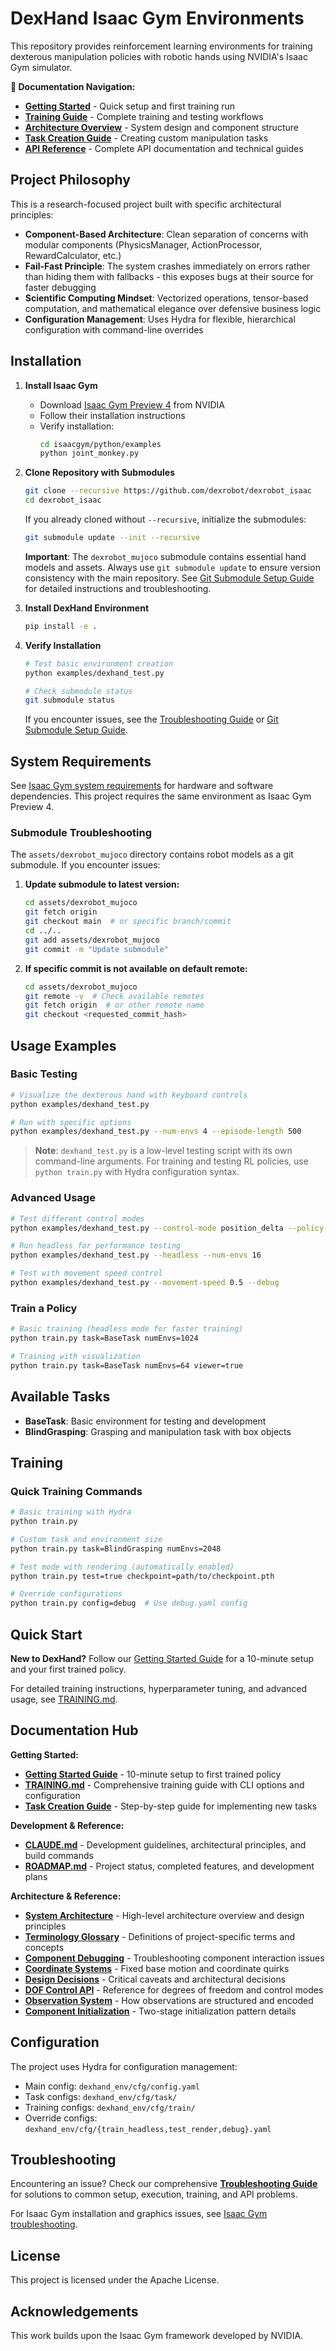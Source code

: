 # DexHand Isaac Gym Environments

This repository provides reinforcement learning environments for training dexterous manipulation policies with robotic hands using NVIDIA's Isaac Gym simulator.

**📖 Documentation Navigation:**
- **[Getting Started](docs/GETTING_STARTED.md)** - Quick setup and first training run
- **[Training Guide](TRAINING.md)** - Complete training and testing workflows
- **[Architecture Overview](docs/ARCHITECTURE.md)** - System design and component structure
- **[Task Creation Guide](docs/guide-task-creation.md)** - Creating custom manipulation tasks
- **[API Reference](docs/)** - Complete API documentation and technical guides

## Project Philosophy

This is a research-focused project built with specific architectural principles:

- **Component-Based Architecture**: Clean separation of concerns with modular components (PhysicsManager, ActionProcessor, RewardCalculator, etc.)
- **Fail-Fast Principle**: The system crashes immediately on errors rather than hiding them with fallbacks - this exposes bugs at their source for faster debugging
- **Scientific Computing Mindset**: Vectorized operations, tensor-based computation, and mathematical elegance over defensive business logic
- **Configuration Management**: Uses Hydra for flexible, hierarchical configuration with command-line overrides

## Installation

1. **Install Isaac Gym**
   - Download [Isaac Gym Preview 4](https://developer.nvidia.com/isaac-gym) from NVIDIA
   - Follow their installation instructions
   - Verify installation:
     ```bash
     cd isaacgym/python/examples
     python joint_monkey.py
     ```

2. **Clone Repository with Submodules**
   ```bash
   git clone --recursive https://github.com/dexrobot/dexrobot_isaac
   cd dexrobot_isaac
   ```

   If you already cloned without `--recursive`, initialize the submodules:
   ```bash
   git submodule update --init --recursive
   ```

   **Important**: The `dexrobot_mujoco` submodule contains essential hand models and assets. Always use `git submodule update` to ensure version consistency with the main repository. See [Git Submodule Setup Guide](docs/git-submodule-setup.md) for detailed instructions and troubleshooting.

3. **Install DexHand Environment**
   ```bash
   pip install -e .
   ```

4. **Verify Installation**
   ```bash
   # Test basic environment creation
   python examples/dexhand_test.py

   # Check submodule status
   git submodule status
   ```

   If you encounter issues, see the [Troubleshooting Guide](docs/TROUBLESHOOTING.md) or [Git Submodule Setup Guide](docs/git-submodule-setup.md).

## System Requirements

See [Isaac Gym system requirements](https://developer.nvidia.com/isaac-gym) for hardware and software dependencies. This project requires the same environment as Isaac Gym Preview 4.

### Submodule Troubleshooting

The `assets/dexrobot_mujoco` directory contains robot models as a git submodule. If you encounter issues:

1. **Update submodule to latest version:**
   ```bash
   cd assets/dexrobot_mujoco
   git fetch origin
   git checkout main  # or specific branch/commit
   cd ../..
   git add assets/dexrobot_mujoco
   git commit -m "Update submodule"
   ```

2. **If specific commit is not available on default remote:**
   ```bash
   cd assets/dexrobot_mujoco
   git remote -v  # Check available remotes
   git fetch origin  # or other remote name
   git checkout <requested_commit_hash>
   ```

## Usage Examples

### Basic Testing
```bash
# Visualize the dexterous hand with keyboard controls
python examples/dexhand_test.py

# Run with specific options
python examples/dexhand_test.py --num-envs 4 --episode-length 500
```

> **Note**: `dexhand_test.py` is a low-level testing script with its own command-line arguments. For training and testing RL policies, use `python train.py` with Hydra configuration syntax.

### Advanced Usage
```bash
# Test different control modes
python examples/dexhand_test.py --control-mode position_delta --policy-controls-fingers true

# Run headless for performance testing
python examples/dexhand_test.py --headless --num-envs 16

# Test with movement speed control
python examples/dexhand_test.py --movement-speed 0.5 --debug
```

### Train a Policy
```bash
# Basic training (headless mode for faster training)
python train.py task=BaseTask numEnvs=1024

# Training with visualization
python train.py task=BaseTask numEnvs=64 viewer=true
```

## Available Tasks

- **BaseTask**: Basic environment for testing and development
- **BlindGrasping**: Grasping and manipulation task with box objects

## Training

### Quick Training Commands

```bash
# Basic training with Hydra
python train.py

# Custom task and environment size
python train.py task=BlindGrasping numEnvs=2048

# Test mode with rendering (automatically enabled)
python train.py test=true checkpoint=path/to/checkpoint.pth

# Override configurations
python train.py config=debug  # Use debug.yaml config
```

## Quick Start

**New to DexHand?** Follow our [Getting Started Guide](docs/GETTING_STARTED.md) for a 10-minute setup and your first trained policy.

For detailed training instructions, hyperparameter tuning, and advanced usage, see [TRAINING.md](TRAINING.md).

## Documentation Hub

**Getting Started:**
- **[Getting Started Guide](docs/GETTING_STARTED.md)** - 10-minute setup to first trained policy
- **[TRAINING.md](TRAINING.md)** - Comprehensive training guide with CLI options and configuration
- **[Task Creation Guide](docs/guide-task-creation.md)** - Step-by-step guide for implementing new tasks

**Development & Reference:**
- **[CLAUDE.md](CLAUDE.md)** - Development guidelines, architectural principles, and build commands
- **[ROADMAP.md](ROADMAP.md)** - Project status, completed features, and development plans

**Architecture & Reference:**
- **[System Architecture](docs/ARCHITECTURE.md)** - High-level architecture overview and design principles
- **[Terminology Glossary](docs/GLOSSARY.md)** - Definitions of project-specific terms and concepts
- **[Component Debugging](docs/guide-debugging.md)** - Troubleshooting component interaction issues
- **[Coordinate Systems](docs/reference-coordinate-systems.md)** - Fixed base motion and coordinate quirks
- **[Design Decisions](docs/DESIGN_DECISIONS.md)** - Critical caveats and architectural decisions
- **[DOF Control API](docs/reference-dof-control-api.md)** - Reference for degrees of freedom and control modes
- **[Observation System](docs/guide-observation-system.md)** - How observations are structured and encoded
- **[Component Initialization](docs/guide-component-initialization.md)** - Two-stage initialization pattern details

## Configuration

The project uses Hydra for configuration management:
- Main config: `dexhand_env/cfg/config.yaml`
- Task configs: `dexhand_env/cfg/task/`
- Training configs: `dexhand_env/cfg/train/`
- Override configs: `dexhand_env/cfg/{train_headless,test_render,debug}.yaml`

## Troubleshooting

Encountering an issue? Check our comprehensive **[Troubleshooting Guide](docs/TROUBLESHOOTING.md)** for solutions to common setup, execution, training, and API problems.

For Isaac Gym installation and graphics issues, see [Isaac Gym troubleshooting](https://developer.nvidia.com/isaac-gym).

## License

This project is licensed under the Apache License.

## Acknowledgements

This work builds upon the Isaac Gym framework developed by NVIDIA.
